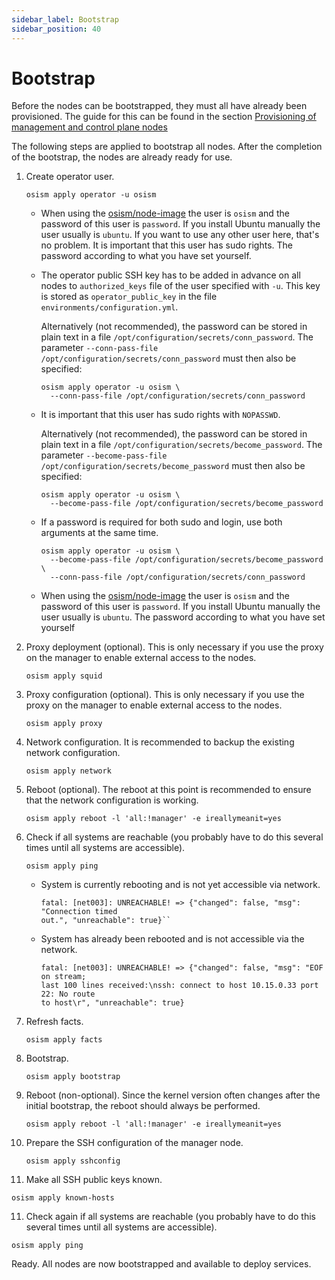 ```yaml
---
sidebar_label: Bootstrap
sidebar_position: 40
---
```


# Bootstrap

Before the nodes can be bootstrapped, they must all have already been provisioned.
The guide for this can be found in the section
[Provisioning of management and control plane nodes](./provisioning)

The following steps are applied to bootstrap all nodes. After the completion of the bootstrap,
the nodes are already ready for use.

1. Create operator user.

   ```
   osism apply operator -u osism
   ```

   * When using the [osism/node-image](https://github.com/osism/node-image) the user is `osism`
     and the password of this user is `password`. If you install Ubuntu manually the user usually
     is `ubuntu`. If you want to use any other user here, that's no problem. It is important that
     this user has sudo rights. The password according to what you have set yourself.

   * The operator public SSH key has to be added in advance on all nodes to `authorized_keys` file
     of the user specified with `-u`. This key is stored as `operator_public_key` in the file
     `environments/configuration.yml`.

     Alternatively (not recommended), the password can be stored in plain text in a file `/opt/configuration/secrets/conn_password`.
     The parameter `--conn-pass-file /opt/configuration/secrets/conn_password` must then also be specified:

     ```
     osism apply operator -u osism \
       --conn-pass-file /opt/configuration/secrets/conn_password
     ```

   * It is important that this user has sudo rights with `NOPASSWD`.

     Alternatively (not recommended), the password can be stored in plain text in a file `/opt/configuration/secrets/become_password`.
     The parameter `--become-pass-file /opt/configuration/secrets/become_password` must then also be specified:

     ```
     osism apply operator -u osism \
       --become-pass-file /opt/configuration/secrets/become_password
     ```

   * If a password is required for both sudo and login, use both arguments at the same time.

     ```
     osism apply operator -u osism \
       --become-pass-file /opt/configuration/secrets/become_password \
       --conn-pass-file /opt/configuration/secrets/conn_password
     ```

   * When using the [osism/node-image](https://github.com/osism/node-image) the user is `osism` and the password of this
     user is `password`. If you install Ubuntu manually the user usually is `ubuntu`. The password according to what you
     have set yourself

2. Proxy deployment (optional). This is only necessary if you use the proxy on the manager to enable external access to
   the nodes.

   ```
   osism apply squid
   ```

3. Proxy configuration (optional). This is only necessary if you use the proxy on the manager to enable external access to
   the nodes.

   ```
   osism apply proxy
   ```

4. Network configuration. It is recommended to backup the existing network configuration.

   ```
   osism apply network
   ```

5. Reboot (optional). The reboot at this point is recommended to ensure that the network configuration is working.

   ```
   osism apply reboot -l 'all:!manager' -e ireallymeanit=yes
   ```

6. Check if all systems are reachable (you probably have to do this several times until all systems are accessible).

   ```
   osism apply ping
   ```

   * System is currently rebooting and is not yet accessible via network.

     ```
     fatal: [net003]: UNREACHABLE! => {"changed": false, "msg": "Connection timed
     out.", "unreachable": true}``
     ```

   * System has already been rebooted and is not accessible via the network.

     ```
     fatal: [net003]: UNREACHABLE! => {"changed": false, "msg": "EOF on stream;
     last 100 lines received:\nssh: connect to host 10.15.0.33 port 22: No route
     to host\r", "unreachable": true}
     ```

7. Refresh facts.

   ```
   osism apply facts
   ```

8. Bootstrap.

   ```
   osism apply bootstrap
   ```

9. Reboot (non-optional). Since the kernel version often changes after the initial bootstrap,
   the reboot should always be performed.

   ```
   osism apply reboot -l 'all:!manager' -e ireallymeanit=yes
   ```

10. Prepare the SSH configuration of the manager node.

    ```
    osism apply sshconfig
    ```

11. Make all SSH public keys known.

   ```
   osism apply known-hosts
   ```

11. Check again if all systems are reachable (you probably have to do this several times until all systems are accessible).

   ```
   osism apply ping
   ```

Ready. All nodes are now bootstrapped and available to deploy services.
